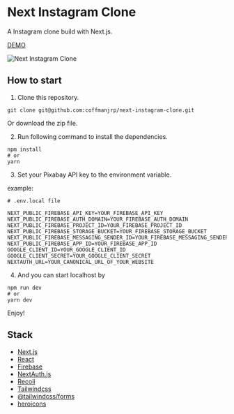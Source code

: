 # Next Instagram Clone

A Instagram clone build with Next.js.

[DEMO](https://next-instagram-clone-pi.vercel.app/)

![Next Instagram Clone](https://res.cloudinary.com/coffmanjrp-dev/image/upload/v1643170104/coffmanjrp.io/next_instagram_clone_25c238df6d.png)

## How to start

1. Clone this repository.

```
git clone git@github.com:coffmanjrp/next-instagram-clone.git
```

Or download the zip file.

2. Run following command to install the dependencies.

```
npm install
# or
yarn
```

3. Set your Pixabay API key to the environment variable.

example:

```
# .env.local file

NEXT_PUBLIC_FIREBASE_API_KEY=YOUR_FIREBASE_API_KEY
NEXT_PUBLIC_FIREBASE_AUTH_DOMAIN=YOUR_FIREBASE_AUTH_DOMAIN
NEXT_PUBLIC_FIREBASE_PROJECT_ID=YOUR_FIREBASE_PROJECT_ID
NEXT_PUBLIC_FIREBASE_STORAGE_BUCKET=YOUR_FIREBASE_STORAGE_BUCKET
NEXT_PUBLIC_FIREBASE_MESSAGING_SENDER_ID=YOUR_FIREBASE_MESSAGING_SENDER_ID
NEXT_PUBLIC_FIREBASE_APP_ID=YOUR_FIREBASE_APP_ID
GOOGLE_CLIENT_ID=YOUR_GOOGLE_CLIENT_ID
GOOGLE_CLIENT_SECRET=YOUR_GOOGLE_CLIENT_SECRET
NEXTAUTH_URL=YOUR_CANONICAL_URL_OF_YOUR_WEBSITE
```

4. And you can start localhost by

```
npm run dev
# or
yarn dev
```

Enjoy!

## Stack

- [Next.js](https://nextjs.org/)
- [React](https://reactjs.org/)
- [Firebase](https://firebase.google.com/)
- [NextAuth.js](https://next-auth.js.org/)
- [Recoil](https://recoiljs.org/)
- [Tailwindcss](https://tailwindcss.com/)
- [@tailwindcss/forms](https://github.com/tailwindlabs/tailwindcss-forms)
- [heroicons](https://heroicons.com/)
